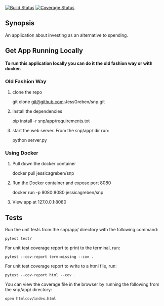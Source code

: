 [![Build Status](https://travis-ci.org/JessicaGreben/snp.svg?branch=master)](https://travis-ci.org/JessicaGreben/snp) [![Coverage Status](https://coveralls.io/repos/github/JessicaGreben/snp/badge.svg)](https://coveralls.io/github/JessicaGreben/snp)

## Synopsis
An application about investing as an alternative to spending.  

## Get App Running Locally

#### To run this application locally you can do it the old fashion way or with docker.

### Old Fashion Way

1. clone the repo

    git clone git@github.com:JessGreben/snp.git
  
2. install the dependencies

    pip install -r snp/app/requirements.txt
    
3. start the web server. From the snp/app/ dir run:

    python server.py
    
### Using Docker
    
1. Pull down the docker container
    
    docker pull jessicagreben/snp

2. Run the Docker container and expose port 8080

    docker run -p 8080:8080 jessicagreben/snp
    
3. View app at 127.0.0.1:8080
    
## Tests

Run the unit tests from the snp/app/ directory with the following command:

    pytest test/
 
For unit test coverage report to print to the terminal, run:

    pytest --cov-report term-missing --cov .
    
For unit test coverage report to write to a html file, run:

    pytest --cov-report html --cov .
    
You can view the coverage file in the browser by running the following from the snp/app/ directory:

    open htmlcov/index.html

